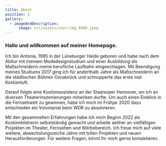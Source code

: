 ```yaml
---
title: About
position: 3
gallery:
  - imageAndDescription:
      image: src/assets/user/img_0900.jpeg
---
```


### Hallo und willkommen auf meiner Homepage.

Ich bin Antonia, 1995 in der Lüneburger Heide geboren und habe nach dem Abitur mit meinem Modedesignstudium und einer Ausbildung als Maßschneiderin meine berufliche Laufbahn eingeschlagen. Mit Beendigung meines Studiums 2017 ging ich für anderthalb Jahre als Maßschneiderin an die städtischen Bühnen Osnabrück und schnupperte das erste mal Kostümluft.

Darauf folgte eine Kostümassistenz an der Staatsoper Hannover, wo ich an diversen Theaterinszenierungen mitwirken durfte. Um auch einen Einblick in die Fernsehwelt zu gewinnen, habe ich mich im Frühjar 2020 dazu entschieden ein Volontariat beim WDR zu absolvieren.

Mit den gesammelten Erfahrungen habe ich mich Beginn 2022 als Kostümbildnerin selbstständig gemacht und arbeite seither an vielfältigen Projekten im Theater, Fernsehen und Werbebereich. Ich freue mich auf viele weitere, abwechslungsreiche Jahre mit tollen Projekten und neuen Herausforderungen. Für weitere Fragen, könnt Ihr mich gerne kontaktieren.
